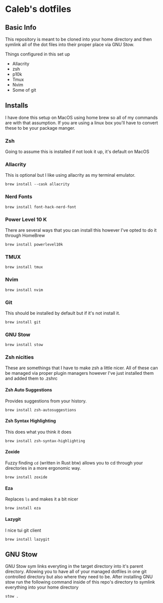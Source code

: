 # Caleb's dotfiles

## Basic Info
This repository is meant to be cloned into your home directory and then symlink all of the dot files into their proper place via GNU Stow.

Things configured in this set up
- Allacrity
- zsh
- p10k
- Tmux
- Nvim
- Some of git

## Installs
I have done this setup on MacOS using home brew so all of my commands are with that assumption.
If you are using a linux box you'll have to convert these to be your package manger.

### Zsh
Going to assume this is installed if not look it up, it's default on MacOS

### Allacrity
This is optional but I like using allacrity as my terminal emulator.

```shell
brew install --cask allacrity
```

### Nerd Fonts
```shell
brew install font-hack-nerd-font
```

### Power Level 10 K
There are several ways that you can install this however I've opted to do it through HomeBrew

```shell
brew install powerlevel10k
```
### TMUX

```shell
brew install tmux
```

### Nvim
```shell
brew install nvim
```

### Git
This should be installed by default but if it's not install it.

```shell
brew install git
```

### GNU Stow
```shell
brew install stow
```

### Zsh nicities
These are somethings that I have to make zsh a little nicer.
All of these can be managed via proper plugin managers however I've just installed them and added them to .zshrc

#### Zsh Auto Suggestions
Provides suggestions from your history.
```shell
brew install zsh-autosuggestions
```

#### Zsh Syntax Highlighting
This does what you think it does
```shell
brew install zsh-syntax-highlighting
```

#### Zoxide
Fuzzy finding `cd` (written in Rust btw) allows you to cd through your directories in a more ergonomic way.
```shell
brew install zoxide
```

#### Eza
Replaces `ls` and makes it a bit nicer
```shell
brew install eza
```

#### Lazygit
I nice tui git client
```shell
brew install lazygit
```

## GNU Stow
GNU Stow sym links everyting in the target directory into it's parent directory.
Allowing you to have all of your managed dotfiles in one git controlled directory but also where they need to be.
After installing GNU stow run the following command inside of this repo's directory to symlink everything into your home directory
```shell
stow .
```
